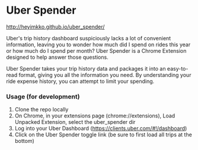 Uber Spender
===================

http://heyimkko.github.io/uber_spender/

Uber's trip history dashboard suspiciously lacks a lot of convenient information, leaving you to wonder how much did I spend on rides this year or how much do I spend per month? Uber Spender is a Chrome Extension designed to help answer those questions.

Uber Spender takes your trip history data and packages it into an easy-to-read format, giving you all the information you need. By understanding your ride expense history, you can attempt to limit your spending.

### Usage (for development)
1. Clone the repo locally
2. On Chrome, in your extensions page (chrome://extensions), Load Unpacked Extension, select the uber_spender dir
3. Log into your Uber Dashboard (https://clients.uber.com/#!/dashboard)
4. Click on the Uber Spender toggle link (be sure to first load all trips at the bottom)
